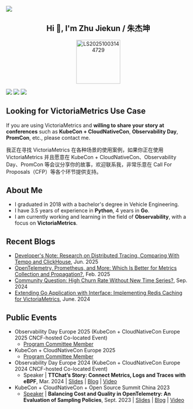 ![](https://github.com/user-attachments/assets/f2496363-8684-4a39-91eb-4f9b78f48069)

<h2 align="center">Hi 👋, I'm Zhu Jiekun / 朱杰坤</h1>
<p align="center">
<img width="120" height="120" alt="LS20251003144729" src="https://github.com/user-attachments/assets/0581fb63-f0f4-44b6-a248-a78337c7344a" />

![](https://img.shields.io/badge/wechat-LearnVictoriaMetrics-brightgreen) ![](https://img.shields.io/badge/language-Go-informational) ![](https://komarev.com/ghpvc/?username=jiekun&style=flat)

<!-- ![](https://github.com/jiekun/jiekun/assets/30280396/8838b561-a090-4c22-9dec-484ce7ac2588) -->

</p>

## Looking for VictoriaMetrics Use Case
If you are using VictoriaMetrics and **willing to share your story at conferences** such as **KubeCon + CloudNativeCon**, **Observability Day**, **PromCon**, etc., please contact me.

我正在寻找 VictoriaMetrics 在各种场景的使用案例，如果你正在使用 VictoriaMetrics 并且愿意在 KubeCon + CloudNativeCon、Observability Day、PromCon 等会议分享你的故事，欢迎联系我，非常乐意在 Call For Proposals（CFP）等各个环节提供支持。

## About Me
- I graduated in 2018 with a bachelor's degree in Vehicle Engineering. 
- I have 3.5 years of experience in **Python**, 4 years in **Go**.
- I am currently working and learning in the field of **Observability**, with a focus on **VictoriaMetrics**.

## Recent Blogs
- [Developer's Note: Research on Distributed Tracing, Comparing With Tempo and ClickHouse](https://victoriametrics.com/blog/dev-note-distributed-tracing-with-victorialogs/), Jun. 2025
- [OpenTelemetry, Prometheus, and More: Which Is Better for Metrics Collection and Propagation?](https://victoriametrics.com/blog/opentelemetry-prometheus-and-more/), Feb. 2025
- [Community Question: High Churn Rate Without New Time Series?](https://victoriametrics.com/blog/churn-rate-in-victoriametrics/), Sep. 2024
- [Extending Go Application with Interface: Implementing Redis Caching for VictoriaMetrics](https://jiekun.dev/posts/extending-go-application-with-interface/), June. 2024

## Public Events
- Observability Day Europe 2025 (KubeCon + CloudNativeCon Europe 2025 CNCF-hosted Co-located Event)
  - [Program Committee Member](https://www.credly.com/badges/4b6c0dcd-1ce9-459b-895a-2aacfcf47231)
- KubeCon + CloudNativeCon Europe 2025
  - [Program Committee Member](https://www.credly.com/badges/42889f73-f095-44ea-824e-12930053a366)
- Observability Day Europe 2024 (KubeCon + CloudNativeCon Europe 2024 CNCF-hosted Co-located Event)
  - Speaker | **TTChat’s Story: Connect Metrics, Logs and Traces with eBPF**, Mar. 2024 | [Slides](https://docs.google.com/presentation/d/1KHC2eZWOac6P8Vv8u6_u6MesBcAx7Ci_k1t9zLrCCIU/edit?usp=sharing) | [Blog](https://jiekun.dev/posts/kubecon-eu-2024-ii/) | [Video](https://youtu.be/Y9mCmFDijGQ?si=jv2pVuWYJ5mUIdhx)
- KubeCon + CloudNativeCon + Open Source Summit China 2023
  - [Speaker](https://www.credly.com/badges/bf1b7f7b-af3f-4cb4-8a21-514ca3c5b106) | **Balancing Cost and Quality in OpenTelemetry: An Evaluation of Sampling Policies**, Sept. 2023 | [Slides](https://docs.google.com/presentation/d/16PHf3XxZBuLjD0b07SMJmk0yfFAHB2jJpMPGgONngRE/edit?usp=sharing) | [Blog](https://jiekun.dev/posts/kubecon-2023-otel-sampling/) | [Video](https://youtu.be/hDLQi6HeW0k?si=kCjX4y4BCRSswdaM)
